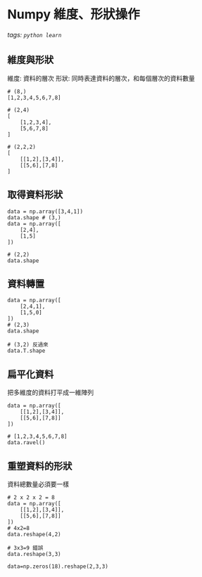 # Numpy 維度、形狀操作
###### tags: `python learn`

## 維度與形狀
維度: 資料的層次
形狀: 同時表達資料的層次，和每個層次的資料數量

```python=
# (8,)
[1,2,3,4,5,6,7,8] 

# (2,4)
[
    [1,2,3,4],
    [5,6,7,8]
]

# (2,2,2)
[
    [[1,2],[3,4]],
    [[5,6],[7,8]
]
```

## 取得資料形狀
```python=
data = np.array([3,4,1])
data.shape # (3,)
data = np.array([
    [2,4],
    [1,5]
])

# (2,2)
data.shape
```

## 資料轉置
```python=
data = np.array([
    [2,4,1],
    [1,5,0]
])
# (2,3)
data.shape

# (3,2) 反過來
data.T.shape
```

## 扁平化資料
把多維度的資料打平成一維陣列
```python=
data = np.array([
    [[1,2],[3,4]],
    [[5,6],[7,8]]
])

# [1,2,3,4,5,6,7,8]
data.ravel()
```

## 重塑資料的形狀
資料總數量必須要一樣
```python=
# 2 x 2 x 2 = 8
data = np.array([
    [[1,2],[3,4]],
    [[5,6],[7,8]]
])
# 4x2=8
data.reshape(4,2)

# 3x3=9 錯誤
data.reshape(3,3)

data=np.zeros(18).reshape(2,3,3)
```